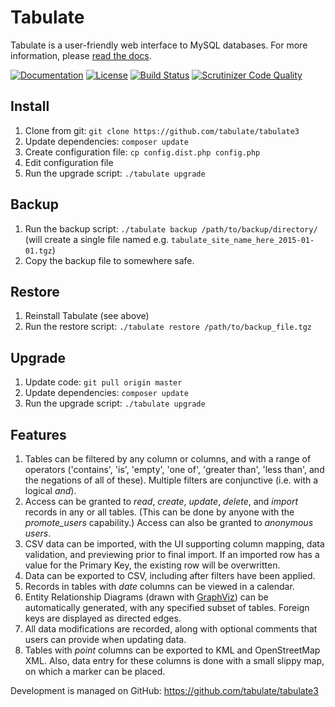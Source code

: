 Tabulate
========

Tabulate is a user-friendly web interface to MySQL databases.
For more information, please [read the docs](http://tabulate.readthedocs.org).

[![Documentation](https://readthedocs.org/projects/tabulate/badge/?version=latest)](http://tabulate.readthedocs.org/en/latest/?badge=latest)
[![License](https://img.shields.io/github/license/tabulate/tabulate3.svg?style=flat-square)](https://github.com/tabulate/tabulate3/blob/master/LICENSE.txt)
[![Build Status](https://img.shields.io/travis/tabulate/tabulate3.svg?style=flat-square)](https://travis-ci.org/tabulate/tabulate3)
[![Scrutinizer Code Quality](https://img.shields.io/scrutinizer/g/tabulate/tabulate3/master.svg?style=flat-square)](https://scrutinizer-ci.com/g/tabulate/tabulate3/?branch=master)

## Install

1. Clone from git: `git clone https://github.com/tabulate/tabulate3`
2. Update dependencies: `composer update`
3. Create configuration file: `cp config.dist.php config.php`
4. Edit configuration file
5. Run the upgrade script: `./tabulate upgrade`

## Backup

1. Run the backup script: `./tabulate backup /path/to/backup/directory/` (will create a single file named e.g. `tabulate_site_name_here_2015-01-01.tgz`)
2. Copy the backup file to somewhere safe.

## Restore

1. Reinstall Tabulate (see above)
2. Run the restore script: `./tabulate restore /path/to/backup_file.tgz`

## Upgrade

1. Update code: `git pull origin master`
2. Update dependencies: `composer update`
3. Run the upgrade script: `./tabulate upgrade`

## Features

1.  Tables can be filtered by any column or columns, and with a range of
    operators ('contains', 'is', 'empty', 'one of', 'greater than', 'less than',
    and the negations of all of these). Multiple filters are conjunctive
    (i.e. with a logical *and*).
2.  Access can be granted to *read*, *create*, *update*, *delete*, and *import*
    records in any or all tables. (This can be done by anyone with the
    *promote_users* capability.) Access can also be granted to *anonymous users*.
3.  CSV data can be imported, with the UI supporting column mapping, data
    validation, and previewing prior to final import. If an imported row has a
    value for the Primary Key, the existing row will be overwritten.
4.  Data can be exported to CSV, including after filters have been applied. 
6.  Records in tables with *date* columns can be viewed in a calendar.
7.  Entity Relationship Diagrams (drawn with [GraphViz](http://graphviz.org/))
    can be automatically generated, with any specified subset of tables. Foreign
    keys are displayed as directed edges.
8.  All data modifications are recorded, along with optional comments that users
    can provide when updating data.
9. Tables with *point* columns can be exported to KML and OpenStreetMap XML.
    Also, data entry for these columns is done with a small slippy map, on which
    a marker can be placed.

Development is managed on GitHub: https://github.com/tabulate/tabulate3
